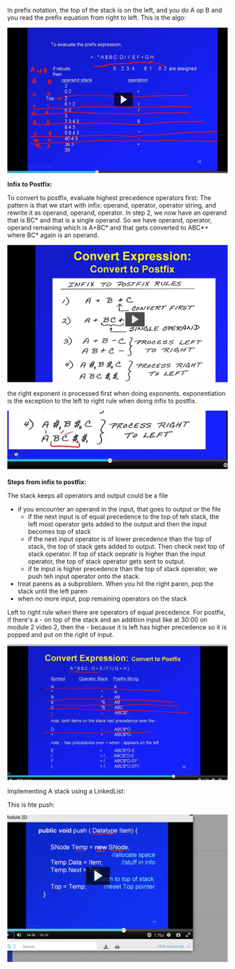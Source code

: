 In prefix notation, the top of the stack is on the left, and you do A op B and you read the prefix equation from right to left. This is the algo:

![prefix](photos/prefix_algo.png)

__Infix to Postfix:__


To convert to postfix, evaluate highest precedence operators first:
The pattern is that we start with infix: operand, operator, operator string, and rewrite it as operand, operand, operator.
In step 2, we now have an operand that is BC* and that is a single operand. So we have operand, operator, operand remaining which is A+BC* and that gets converted to ABC*+ where BC* again is an operand. 

![to_postfix](photos/to_postfix_algo.png)


the right exponent is processed first when doing exponents. exponentiation is the exception to the left to right rule when doing infix to postfix.

![to_postfix](photos/exponential_rule.png)




__Steps from infix to postfix:__

The stack keeps all operators and output could be a file
- if you encounter an operand in the input, that goes to output or the file
    - if the next input is of equal precedence to the top of teh stack, the left most operator gets added to the output and then the input becomes top of stack
    - if the next input operator is of lower precedence than the top of stack, the top of stack gets added to output. Then check next top of stack operator. If top of stack oepratir is higher than the input operator, the top of stack operator gets sent to output.
    - if te input is higher precedence than the top of stack operator, we push teh input operator onto the stack. 
- treat parens as a subproblem. When you hit the right paren, pop the stack until the left paren
- when no more input, pop remaining operators on the stack

Left to right rule when there are operators of equal precedence. For postfix, if there's a - on top of the stack and an addition input like at 30:00 on module 2 video 2, then the - because it is left has higher precedence so it is popped and put on the right of input.

![convert_postfix](photos/convert_postfix.png)

Implementing A stack using a LinkedList:

This is hte push:

![push_linked_list](photos/push_linked_list.png)
